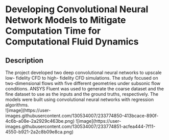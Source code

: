 <h1> Developing Convolutional Neural Network Models to Mitigate Computation Time for Computational Fluid Dynamics </h1>
<h2> Description </h2>
The project developed two deep convolutional neural networks to upscale low- fidelity CFD to high- fidelity CFD simulations. The study focused on two-dimensional flows with five different geometries under subsonic flow conditions. ANSYS Fluent was used to generate the coarse dataset and the fine dataset to use as the inputs and the ground truths, respectively. The models were built using convolutional neural networks with regression algorithms.
<br/>
![image](https://user-images.githubusercontent.com/130534007/233774850-413bcace-890f-4c6b-a08e-2a2929c463be.png)
![image](https://user-images.githubusercontent.com/130534007/233774851-acfea444-7f11-4550-b921-2a2c8b09e8ca.png)
